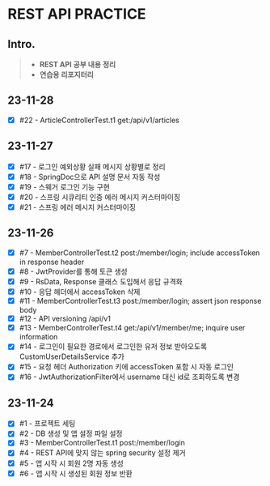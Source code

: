 # REST API PRACTICE

## Intro.
>- **REST API 공부 내용 정리**
>- **연습용 리포지터리**

## 23-11-28
- [x] #22 - ArticleControllerTest.t1 get:/api/v1/articles

## 23-11-27
- [x] #17 - 로그인 예외상황 실패 메시지 상황별로 정리
- [x] #18 - SpringDoc으로 API 설명 문서 자동 작성
- [x] #19 - 스웨거 로그인 기능 구현
- [x] #20 - 스프링 시큐리티 인증 에러 메시지 커스터마이징
- [x] #21 - 스프링 에러 메시지 커스터마이징

## 23-11-26
- [x] #7 - MemberControllerTest.t2 post:/member/login; include accessToken in response header
- [x] #8 - JwtProvider를 통해 토큰 생성
- [x] #9 - RsData, Response 클래스 도입해서 응답 규격화
- [x] #10 - 응답 헤더에서 accessToken 삭제
- [x] #11 - MemberControllerTest.t3 post:/member/login; assert json response body
- [x] #12 - API versioning /api/v1
- [x] #13 - MemberControllerTest.t4 get:/api/v1/member/me; inquire user information
- [x] #14 - 로그인이 필요한 경로에서 로그인한 유저 정보 받아오도록 CustomUserDetailsService 추가
- [x] #15 - 요청 헤더 Authorization 키에 accessToken 포함 시 자동 로그인
- [x] #16 - JwtAuthorizationFilter에서 username 대신 id로 조회하도록 변경

## 23-11-24
- [x] #1 - 프로젝트 세팅
- [x] #2 - DB 생성 및 앱 설정 파일 설정
- [x] #3 - MemberControllerTest.t1 post:/member/login
- [x] #4 - REST API에 맞지 않는 spring security 설정 제거
- [x] #5 - 앱 시작 시 회원 2명 자동 생성
- [x] #6 - 앱 시작 시 생성된 회원 정보 반환